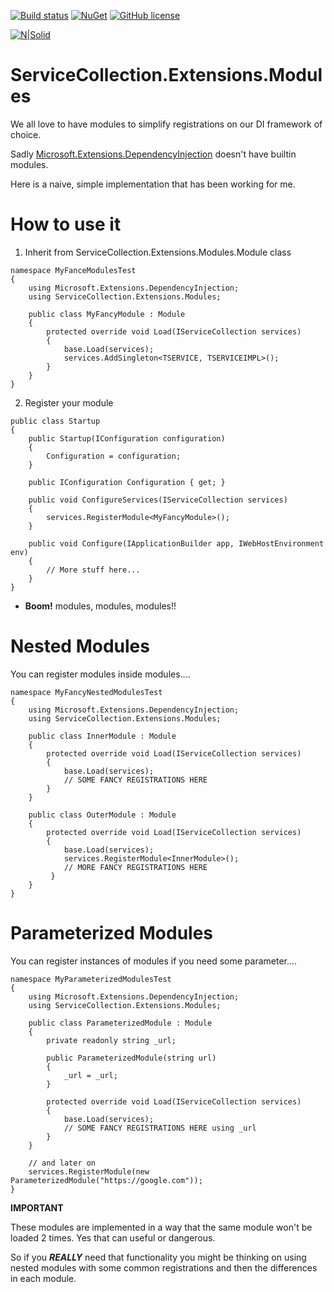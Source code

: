 [![Build status](https://ci.appveyor.com/api/projects/status/fe8xe21h78b1c6ij?svg=true)](https://ci.appveyor.com/project/dariogriffo/servicecollection-extensions-modules)
[![NuGet](https://img.shields.io/nuget/v/ServiceCollection.Extensions.Modules.svg?style=flat)](https://www.nuget.org/packages/ServiceCollection.Extensions.Modules/) 
[![GitHub license](https://img.shields.io/github/license/griffo-io/ServiceCollection.Extensions.Modules.svg)](https://raw.githubusercontent.com/griffo-io/ServiceCollection.Extensions.Modules/master/LICENSE)

[![N|Solid](https://avatars2.githubusercontent.com/u/39886363?s=200&v=4)](https://github.com/griffo-io/ServiceCollection.Extensions.Modules)


# ServiceCollection.Extensions.Modules
We all love to have modules to simplify registrations on our DI framework of choice.

Sadly [Microsoft.Extensions.DependencyInjection](https://www.nuget.org/packages/Microsoft.Extensions.DependencyInjection/) doesn't have builtin modules.

Here is a naive, simple implementation that has been working for me.

# How to use it

1. Inherit from ServiceCollection.Extensions.Modules.Module class
  
```
namespace MyFanceModulesTest
{
    using Microsoft.Extensions.DependencyInjection;
    using ServiceCollection.Extensions.Modules;

    public class MyFancyModule : Module
    {
        protected override void Load(IServiceCollection services)
        {
            base.Load(services);
            services.AddSingleton<TSERVICE, TSERVICEIMPL>();            
        }
    }
}
```

2. Register your module

```
public class Startup
{
    public Startup(IConfiguration configuration)
    {
        Configuration = configuration;
    }

    public IConfiguration Configuration { get; }

    public void ConfigureServices(IServiceCollection services)
    {
        services.RegisterModule<MyFancyModule>();
    }

    public void Configure(IApplicationBuilder app, IWebHostEnvironment env)
    {
        // More stuff here...
    }
}
```
- **Boom!** modules, modules, modules!!

# Nested Modules
You can register modules inside modules....

```
namespace MyFancyNestedModulesTest
{
    using Microsoft.Extensions.DependencyInjection;
    using ServiceCollection.Extensions.Modules;

    public class InnerModule : Module
    {
        protected override void Load(IServiceCollection services)
        {
            base.Load(services); 
            // SOME FANCY REGISTRATIONS HERE
        }
    }

    public class OuterModule : Module
    {
        protected override void Load(IServiceCollection services)
        {
            base.Load(services);
            services.RegisterModule<InnerModule>();
            // MORE FANCY REGISTRATIONS HERE
         }
    }
}
```

# Parameterized Modules
You can register instances of modules if you need some parameter....

```
namespace MyParameterizedModulesTest
{
    using Microsoft.Extensions.DependencyInjection;
    using ServiceCollection.Extensions.Modules;

    public class ParameterizedModule : Module
    {
        private readonly string _url;

        public ParameterizedModule(string url)
        {
        	_url = _url;
        }
		
        protected override void Load(IServiceCollection services)
        {
            base.Load(services); 
            // SOME FANCY REGISTRATIONS HERE using _url
        }
    }

    // and later on
    services.RegisterModule(new ParameterizedModule("https://google.com"));
}
```

**IMPORTANT**

These modules are implemented in a way that the same module won't be loaded 2 times. Yes that can useful or dangerous.

So if you ***REALLY*** need that functionality you might be thinking on using nested modules with some common registrations and then the differences in each module.
